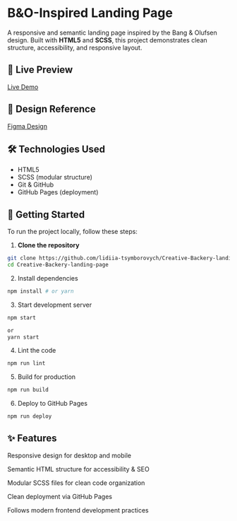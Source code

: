 # B&O-Inspired Landing Page

A responsive and semantic landing page inspired by the Bang & Olufsen design. Built with **HTML5** and **SCSS**, this project demonstrates clean structure, accessibility, and responsive layout.

## 🔗 Live Preview

[Live Demo](https://lidiia-tsymborovych.github.io/Bang-and-Olufsen-landing-page/)  

## 🎨 Design Reference

[Figma Design](https://www.figma.com/file/DtkQmQ797hk0nI4KfMi2Uq/BOSE-New-Version?type=design&node-id=6817-212&t=ZTV6Gl8NzaWkJ4FK-0)

## 🛠️ Technologies Used

- HTML5
- SCSS (modular structure)
- Git & GitHub
- GitHub Pages (deployment)

## 🚀 Getting Started

To run the project locally, follow these steps:

1. **Clone the repository**

```bash
git clone https://github.com/lidiia-tsymborovych/Creative-Backery-landing-page.git
cd Creative-Backery-landing-page
```

2. Install dependencies
```bash
npm install # or yarn
```

3. Start development server
```bash
npm start

or
yarn start
```

4. Lint the code
```bash
npm run lint
```

5. Build for production
```bash
npm run build
```

6. Deploy to GitHub Pages
```bash
npm run deploy
```
## ✨ Features
Responsive design for desktop and mobile

Semantic HTML structure for accessibility & SEO

Modular SCSS files for clean code organization

Clean deployment via GitHub Pages

Follows modern frontend development practices


